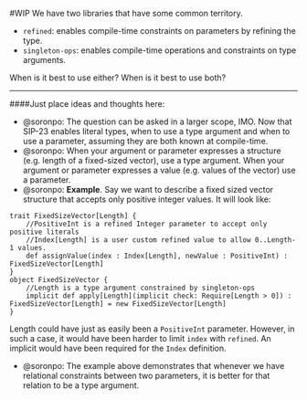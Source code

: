 #WIP
We have two libraries that have some common territory.
- `refined`: enables compile-time constraints on parameters by refining the type.
- `singleton-ops`: enables compile-time operations and constraints on type arguments.

When is it best to use either? When is it best to use both?

---
####Just place ideas and thoughts here:
- @soronpo: The question can be asked in a larger scope, IMO. Now that SIP-23 enables literal types, when to use a type argument and when to use a parameter, assuming they are both known at compile-time.
- @soronpo: When your argument or parameter expresses a structure (e.g. length of a fixed-sized vector), use a type argument. When your argument or parameter expresses a value (e.g. values of the vector) use a parameter.
- @soronpo: **Example**. Say we want to describe a fixed sized vector structure that accepts only positive integer values. It will look like:
```
trait FixedSizeVector[Length] {
    //PositiveInt is a refined Integer parameter to accept only positive literals
    //Index[Length] is a user custom refined value to allow 0..Length-1 values.
    def assignValue(index : Index[Length], newValue : PositiveInt) : FixedSizeVector[Length]
}
object FixedSizeVector {
    //Length is a type argument constrained by singleton-ops
    implicit def apply[Length](implicit check: Require[Length > 0]) : FixedSizeVector[Length] = new FixedSizeVector[Length]
}
```
Length could have just as easily been a `PositiveInt` parameter.
However, in such a case, it would have been harder to limit `index` with `refined`. An implicit would have been required for the `Index` definition. 
- @soronpo: The example above demonstrates that whenever we have relational constraints between two parameters, it is better for that relation to be a type argument.